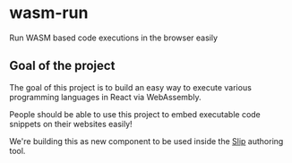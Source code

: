 # wasm-run
Run WASM based code executions in the browser easily


## Goal of the project

The goal of this project is to build an easy way to execute various programming languages in React via WebAssembly. 

People should be able to use this project to embed executable code snippets on their websites easily! 

We're building this as new component to be used inside the [Slip](https://www.slip.so) authoring tool. 

